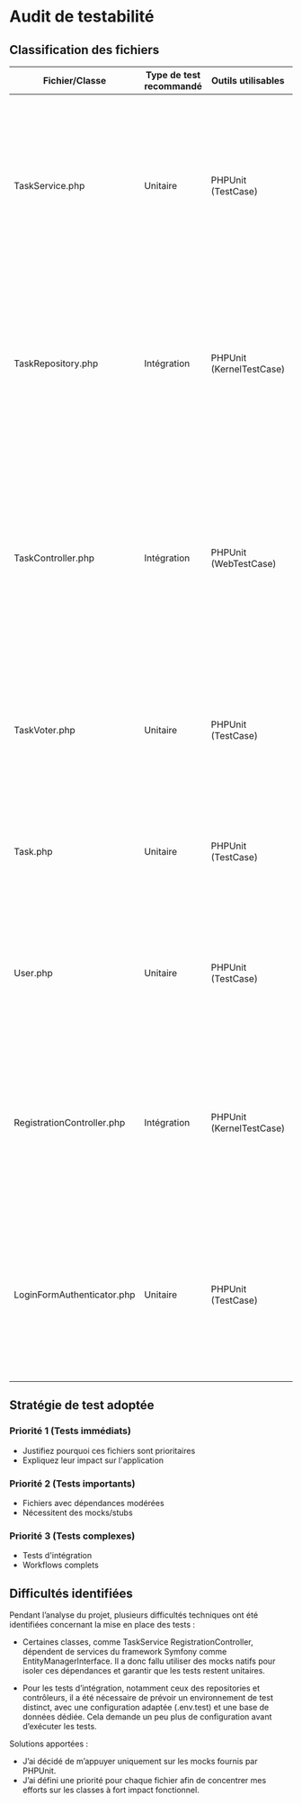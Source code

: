 # Audit de testabilité

## Classification des fichiers

| Fichier/Classe             | Type de test recommandé | Outils utilisables       | Justification                                                                                                                                                                                                              | Priorité (1-3) |
|----------------------------|-------------------------|--------------------------|----------------------------------------------------------------------------------------------------------------------------------------------------------------------------------------------------------------------------|----------------|
| TaskService.php            | Unitaire                | PHPUnit (TestCase)       | Ce service contient la logique métier principale. Il interagit avec l’EntityManager et le repository. Il est donc essentiel de vérifier qu’il fonctionne comme prévu, tout en restant facile à tester grâce au mocking.    | 1              |
| TaskRepository.php         | Intégration             | PHPUnit (KernelTestCase) | Ce repository contient une méthode personnalisée pour filtrer les tâches par utilisateur. Un test d'intégration est adapté pour vérifier le bon fonctionnement de la requête avec la base de données.                      | 3              |
| TaskController.php         | Intégration             | PHPUnit (WebTestCase)    | Ce contrôleur gère les actions principales liées aux tâches (ajout, édition, suppression). Il fait appel à plusieurs services. Un test d’intégration permet de s'assurer que toutes les couches communiquent correctement. | 2              |
| TaskVoter.php              | Unitaire                | PHPUnit (TestCase)       | Cette classe contient la logique d'autorisation d’accès. Elle est simple à tester avec des mocks pour simuler différents rôles utilisateurs.                                                                               | 2              |
| Task.php                   | Unitaire                | PHPUnit (TestCase)       | Il s'agit d'une entité simple. Tester ses getters/setters permet de s’assurer du bon fonctionnement de la structure des données.                                                                                           | 1              |
| User.php                   | Unitaire                | PHPUnit (TestCase)       | Comme l’entité Task, cette classe est facile à tester. Elle implémente UserInterface, il est donc pertinent de valider son comportement.                                                                                   | 1              |
| RegistrationController.php | Intégration             | PHPUnit (KernelTestCase) | Ce contrôleur gère l'inscription d'un utilisateur. Il combine formulaire, sécurité, hash de mot de passe, et base de données. Un test d’intégration permet de vérifier tout le processus.                                  | 3              |
| LoginFormAuthenticator.php | Unitaire                | PHPUnit (TestCase)       | Cette classe implémente le processus de connexion utilisateur. Elle contient plusieurs dépendances Symfony. Il est pertinent de tester le comportement des méthodes critiques avec des mocks.                              | 3              |

## Stratégie de test adoptée

### Priorité 1 (Tests immédiats)
- Justifiez pourquoi ces fichiers sont prioritaires
- Expliquez leur impact sur l'application

### Priorité 2 (Tests importants)
- Fichiers avec dépendances modérées
- Nécessitent des mocks/stubs

### Priorité 3 (Tests complexes)
- Tests d'intégration
- Workflows complets

## Difficultés identifiées
Pendant l’analyse du projet, plusieurs difficultés techniques ont été identifiées concernant la mise en place des tests :

- Certaines classes, comme TaskService RegistrationController, dépendent de services du framework Symfony comme EntityManagerInterface. Il a donc fallu utiliser des mocks natifs pour isoler ces dépendances et garantir que les tests restent unitaires.

- Pour les tests d’intégration, notamment ceux des repositories et contrôleurs, il a été nécessaire de prévoir un environnement de test distinct, avec une configuration adaptée (.env.test) et une base de données dédiée. Cela demande un peu plus de configuration avant d’exécuter les tests.

Solutions apportées :
- J’ai décidé de m’appuyer uniquement sur les mocks fournis par PHPUnit.
- J’ai défini une priorité pour chaque fichier afin de concentrer mes efforts sur les classes à fort impact fonctionnel.
